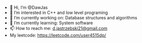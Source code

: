 - 👋 Hi, I’m @DawJas
- 👀 I’m interested in C++ and low level programing
- 🔭 I’m currently working on: Database structures and algorithms
- 🌱 I’m currently learning: System software
- 📫 How to reach me: d.jastrzebski21@gmail.com
- My leetcode: https://leetcode.com/user4515dp/
<!---
DawJas/DawJas is a ✨ special ✨ repository because its `README.md` (this file) appears on your GitHub profile.
You can click the Preview link to take a look at your changes.
--->
